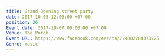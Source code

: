 ```yaml
---
title: Grand Opening street party
date: 2017-10-05 12:06:00 +07:00
position: 26
Event date: 2017-10-07 00:00:00 +07:00
Venue: The Porch
Event URL: https://www.facebook.com/events/724802284373725
Genre: music
---
```


